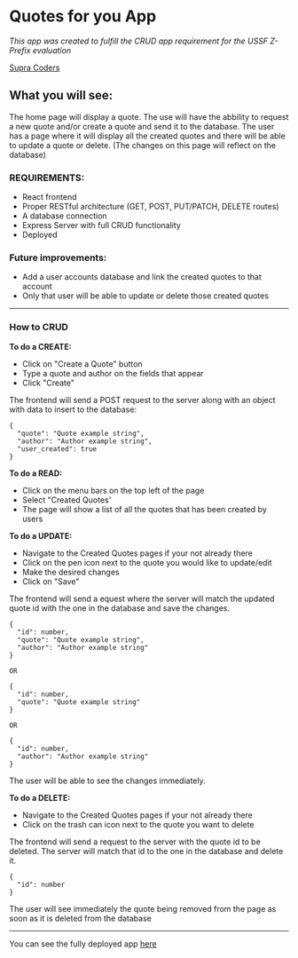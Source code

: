 # Quotes for you App
*This app was created to fulfill the CRUD app requirement for the USSF Z-Prefix evaluation*

[Supra Coders](http://supracoders.us/)

## What you will see:
The home page will display a quote. The use will have the abbility to request a new quote and/or create a quote and send it to the database.
The user has a page where it will display all the created quotes and there will be able to update a quote or delete. (The changes on this page will reflect on the database)
### REQUIREMENTS:
- React frontend
- Proper RESTful architecture (GET, POST, PUT/PATCH, DELETE routes)
- A database connection
- Express Server with full CRUD functionality
- Deployed
### Future improvements:
- Add a user accounts database and link the created quotes to that account
- Only that user will be able to update or delete those created quotes
---
### How to CRUD
**To do a CREATE:**
- Click on "Create a Quote" button
- Type a quote and author on the fields that appear
- Click "Create"

The frontend will send a POST request to the server along with an object with data to insert to the database:
```
{
  "quote": "Quote example string",
  "author": "Author example string",
  "user_created": true
}
```
**To do a READ:**
- Click on the menu bars on the top left of the page
- Select "Created Quotes'
- The page will show a list of all the quotes that has been created by users

**To do a UPDATE:**
- Navigate to the Created Quotes pages if your not already there
- Click on the pen icon next to the quote you would like to update/edit
- Make the desired changes
- Click on "Save"

The frontend will send a equest where the server will match the updated quote id with the one in the database and save the changes.


```
{
  "id": number,
  "quote": "Quote example string",
  "author": "Author example string"
}

OR

{
  "id": number,
  "quote": "Quote example string"
}

OR

{
  "id": number,
  "author": "Author example string"
}

```
The user will be able to see the changes immediately.

**To do a DELETE:**
- Navigate to the Created Quotes pages if your not already there
- Click on the trash can icon next to the quote you want to delete

The frontend will send a request to the server with the quote id to be deleted. The server will match that id to the one in the database and delete it.
```
{
  "id": number
}
```
The user will see immediately the quote being removed from the page as soon as it is deleted from the database

---

You can see the fully deployed app [here](https://quotes-for-you-fe.herokuapp.com)
